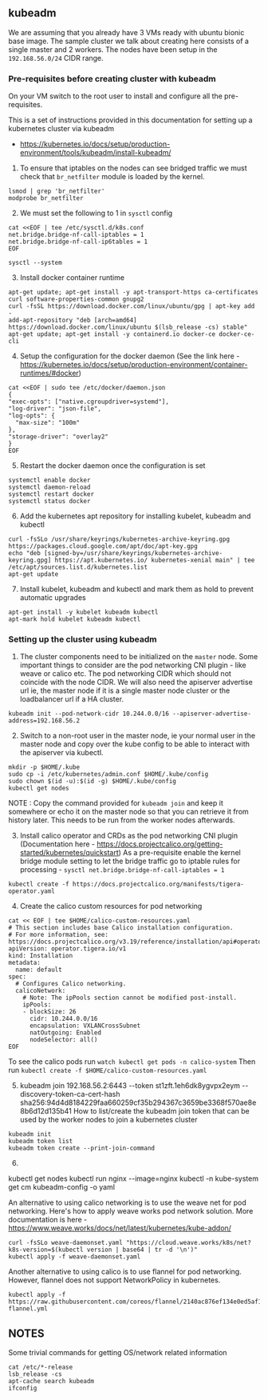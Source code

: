 ## kubeadm

We are assuming that you already have 3 VMs ready with ubuntu bionic base image.
The sample cluster we talk about creating here consists of a single master and 2 workers.
The nodes have been setup in the `192.168.56.0/24` CIDR range.

### Pre-requisites before creating cluster with kubeadm

On your VM switch to the root user to install and configure all the pre-requisites.

This is a set of instructions provided in this documentation for setting up a kubernetes cluster via kubeadm
  - https://kubernetes.io/docs/setup/production-environment/tools/kubeadm/install-kubeadm/

1. To ensure that iptables on the nodes can see bridged traffic we must check that `br_netfilter` module is loaded by the kernel.
```
lsmod | grep 'br_netfilter'
modprobe br_netfilter
```

2. We must set the following to 1 in `sysctl` config
```
cat <<EOF | tee /etc/sysctl.d/k8s.conf
net.bridge.bridge-nf-call-iptables = 1
net.bridge.bridge-nf-call-ip6tables = 1
EOF

sysctl --system
```

3. Install docker container runtime
```
apt-get update; apt-get install -y apt-transport-https ca-certificates curl software-properties-common gnupg2
curl -fsSL https://download.docker.com/linux/ubuntu/gpg | apt-key add -
add-apt-repository "deb [arch=amd64] https://download.docker.com/linux/ubuntu $(lsb_release -cs) stable"
apt-get update; apt-get install -y containerd.io docker-ce docker-ce-cli
```

4. Setup the configuration for the docker daemon (See the link here - https://kubernetes.io/docs/setup/production-environment/container-runtimes/#docker)
```
cat <<EOF | sudo tee /etc/docker/daemon.json
{
"exec-opts": ["native.cgroupdriver=systemd"],
"log-driver": "json-file",
"log-opts": {
  "max-size": "100m"
},
"storage-driver": "overlay2"
}
EOF
```

5. Restart the docker daemon once the configuration is set
```
systemctl enable docker
systemctl daemon-reload
systemctl restart docker
systemctl status docker
```

6. Add the kubernetes apt repository for installing kubelet, kubeadm and kubectl
```
curl -fsSLo /usr/share/keyrings/kubernetes-archive-keyring.gpg https://packages.cloud.google.com/apt/doc/apt-key.gpg
echo "deb [signed-by=/usr/share/keyrings/kubernetes-archive-keyring.gpg] https://apt.kubernetes.io/ kubernetes-xenial main" | tee /etc/apt/sources.list.d/kubernetes.list
apt-get update
```

7. Install kubelet, kubeadm and kubectl and mark them as hold to prevent automatic upgrades
```
apt-get install -y kubelet kubeadm kubectl
apt-mark hold kubelet kubeadm kubectl
```


### Setting up the cluster using kubeadm

1. The cluster components need to be initialized on the `master` node.
Some important things to consider are the pod networking CNI plugin - like weave or calico etc.
The pod networking CIDR which should not coincide with the node CIDR.
We will also need the apiserver advertise url ie, the master node if it is a single master node cluster or the loadbalancer url if a HA cluster.
```
kubeadm init --pod-network-cidr 10.244.0.0/16 --apiserver-advertise-address=192.168.56.2
```

2. Switch to a non-root user in the master node, ie your normal user in the master node and copy over the kube config to be able to interact with the apiserver via kubectl.
```
mkdir -p $HOME/.kube
sudo cp -i /etc/kubernetes/admin.conf $HOME/.kube/config
sudo chown $(id -u):$(id -g) $HOME/.kube/config
kubectl get nodes
```
NOTE : Copy the command provided for `kubeadm join` and keep it somewhere or echo it on the master node so that you can retrieve it from history later.
This needs to be run from the worker nodes afterwards.


3. Install calico operator and CRDs as the pod networking CNI plugin (Documentation here - https://docs.projectcalico.org/getting-started/kubernetes/quickstart)
As a pre-requisite enable the kernel bridge module setting to let the bridge traffic go to iptable rules for processing - `sysctl net.bridge.bridge-nf-call-iptables = 1`
```
kubectl create -f https://docs.projectcalico.org/manifests/tigera-operator.yaml
```

4. Create the calico custom resources for pod networking
```
cat << EOF | tee $HOME/calico-custom-resources.yaml
# This section includes base Calico installation configuration.
# For more information, see: https://docs.projectcalico.org/v3.19/reference/installation/api#operator.tigera.io/v1.Installation
apiVersion: operator.tigera.io/v1
kind: Installation
metadata:
  name: default
spec:
  # Configures Calico networking.
  calicoNetwork:
    # Note: The ipPools section cannot be modified post-install.
    ipPools:
    - blockSize: 26
      cidr: 10.244.0.0/16
      encapsulation: VXLANCrossSubnet
      natOutgoing: Enabled
      nodeSelector: all()
EOF
```
To see the calico pods run `watch kubectl get pods -n calico-system`
Then run `kubectl create -f $HOME/calico-custom-resources.yaml`

5. kubeadm join 192.168.56.2:6443 --token st1zft.1eh6dk8ygvpx2eym --discovery-token-ca-cert-hash sha256:94d4d8184229faa660259cf35b294367c3659be3368f570ae8e8b6d12d135b41
How to list/create the kubeadm join token that can be used by the worker nodes to join a kubernetes cluster
```
kubeadm init
kubeadm token list
kubeadm token create --print-join-command
```

6.
kubectl get nodes
kubectl run nginx --image=nginx
kubectl -n kube-system get cm kubeadm-config -o yaml



An alternative to using calico networking is to use the weave net for pod networking.
Here's how to apply weave works pod network solution. More documentation is here - https://www.weave.works/docs/net/latest/kubernetes/kube-addon/
```
curl -fsSLo weave-daemonset.yaml "https://cloud.weave.works/k8s/net?k8s-version=$(kubectl version | base64 | tr -d '\n')"
kubectl apply -f weave-daemonset.yaml
```

Another alternative to using calico is to use flannel for pod networking.
However, flannel does not support NetworkPolicy in kubernetes.
```
kubectl apply -f https://raw.githubusercontent.com/coreos/flannel/2140ac876ef134e0ed5af15c65e414cf26827915/Documentation/kube-flannel.yml
```

NOTES
----------------
Some trivial commands for getting OS/network related information
```
cat /etc/*-release
lsb_release -cs
apt-cache search kubeadm
ifconfig
```
